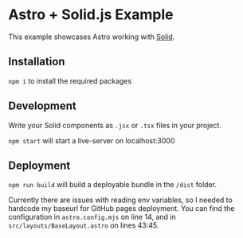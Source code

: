# Astro + Solid.js Example

This example showcases Astro working with [Solid](https://www.solidjs.com/).

## Installation

```npm i``` to install the required packages

## Development

Write your Solid components as `.jsx` or `.tsx` files in your project.

```npm start``` will start a live-server on localhost:3000

## Deployment

```npm run build``` will build a deployable bundle in the ```/dist``` folder.

Currently there are issues with reading env variables, so I needed to hardcode my baseurl for GitHub pages deployment. You can find the configuration in ```astro.config.mjs``` on line 14, and in ```src/layouts/BaseLayout.astro``` on lines 43:45.